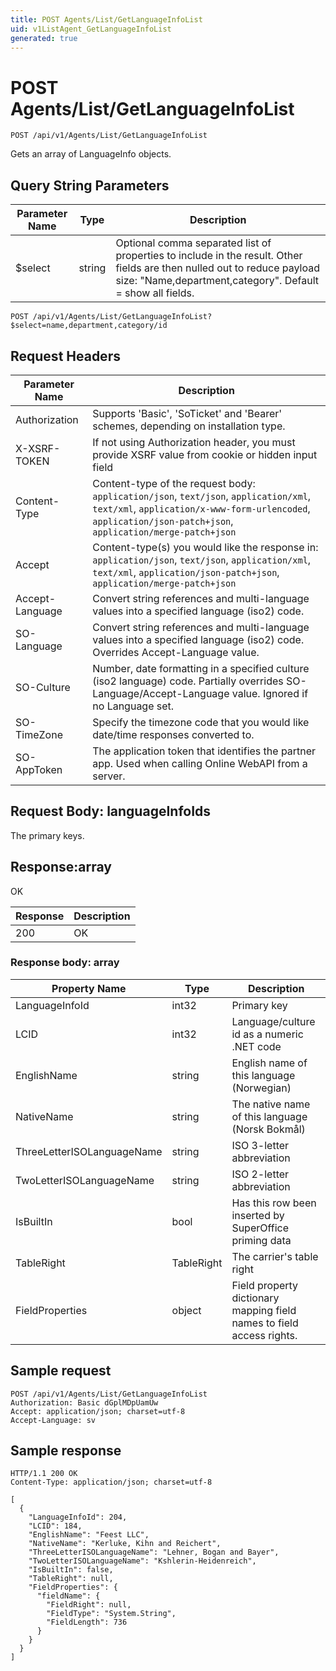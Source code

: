 ```yaml
---
title: POST Agents/List/GetLanguageInfoList
uid: v1ListAgent_GetLanguageInfoList
generated: true
---
```


# POST Agents/List/GetLanguageInfoList

```http
POST /api/v1/Agents/List/GetLanguageInfoList
```

Gets an array of LanguageInfo objects.







## Query String Parameters

| Parameter Name | Type |  Description |
|----------------|------|--------------|
| $select | string |  Optional comma separated list of properties to include in the result. Other fields are then nulled out to reduce payload size: "Name,department,category". Default = show all fields. |

```http
POST /api/v1/Agents/List/GetLanguageInfoList?$select=name,department,category/id
```


## Request Headers

| Parameter Name | Description |
|----------------|-------------|
| Authorization  | Supports 'Basic', 'SoTicket' and 'Bearer' schemes, depending on installation type. |
| X-XSRF-TOKEN   | If not using Authorization header, you must provide XSRF value from cookie or hidden input field |
| Content-Type | Content-type of the request body: `application/json`, `text/json`, `application/xml`, `text/xml`, `application/x-www-form-urlencoded`, `application/json-patch+json`, `application/merge-patch+json` |
| Accept         | Content-type(s) you would like the response in: `application/json`, `text/json`, `application/xml`, `text/xml`, `application/json-patch+json`, `application/merge-patch+json` |
| Accept-Language | Convert string references and multi-language values into a specified language (iso2) code. |
| SO-Language | Convert string references and multi-language values into a specified language (iso2) code. Overrides Accept-Language value. |
| SO-Culture | Number, date formatting in a specified culture (iso2 language) code. Partially overrides SO-Language/Accept-Language value. Ignored if no Language set. |
| SO-TimeZone | Specify the timezone code that you would like date/time responses converted to. |
| SO-AppToken | The application token that identifies the partner app. Used when calling Online WebAPI from a server. |

## Request Body: languageInfoIds 

The primary keys. 


## Response:array

OK

| Response | Description |
|----------------|-------------|
| 200 | OK |

### Response body: array

| Property Name | Type |  Description |
|----------------|------|--------------|
| LanguageInfoId | int32 | Primary key |
| LCID | int32 | Language/culture id as a numeric .NET code |
| EnglishName | string | English name of this language (Norwegian) |
| NativeName | string | The native name of this language (Norsk Bokmål) |
| ThreeLetterISOLanguageName | string | ISO 3-letter abbreviation |
| TwoLetterISOLanguageName | string | ISO 2-letter abbreviation |
| IsBuiltIn | bool | Has this row been inserted by SuperOffice priming data |
| TableRight | TableRight | The carrier's table right |
| FieldProperties | object | Field property dictionary mapping field names to field access rights. |

## Sample request

```http!
POST /api/v1/Agents/List/GetLanguageInfoList
Authorization: Basic dGplMDpUamUw
Accept: application/json; charset=utf-8
Accept-Language: sv
```

## Sample response

```http_
HTTP/1.1 200 OK
Content-Type: application/json; charset=utf-8

[
  {
    "LanguageInfoId": 204,
    "LCID": 184,
    "EnglishName": "Feest LLC",
    "NativeName": "Kerluke, Kihn and Reichert",
    "ThreeLetterISOLanguageName": "Lehner, Bogan and Bayer",
    "TwoLetterISOLanguageName": "Kshlerin-Heidenreich",
    "IsBuiltIn": false,
    "TableRight": null,
    "FieldProperties": {
      "fieldName": {
        "FieldRight": null,
        "FieldType": "System.String",
        "FieldLength": 736
      }
    }
  }
]
```